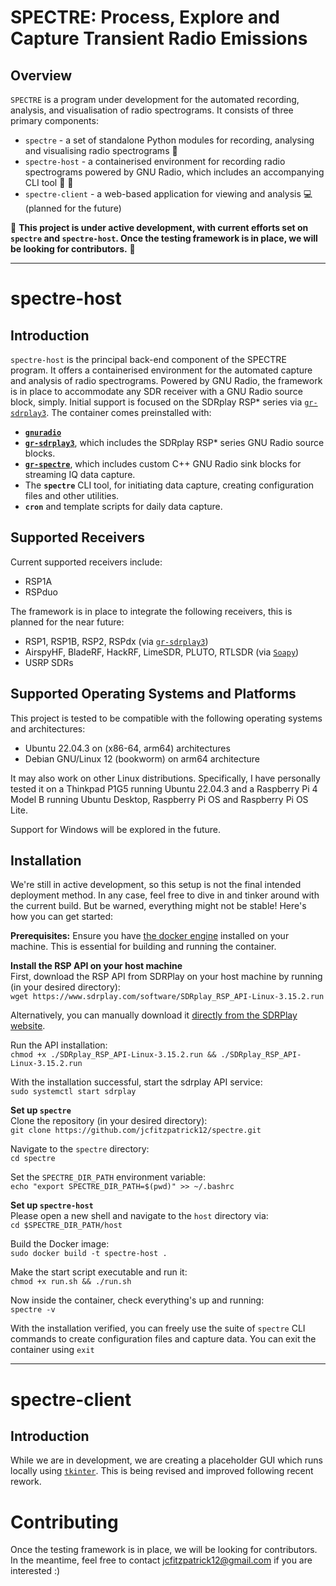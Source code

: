 # SPECTRE: Process, Explore and Capture Transient Radio Emissions

## Overview
`SPECTRE` is a program under development for the automated recording, analysis, and visualisation of radio spectrograms. It consists of three primary components: 
- `spectre` - a set of standalone Python modules for recording, analysing and visualising radio spectrograms 🐍
- `spectre-host` - a containerised environment for recording radio spectrograms powered by GNU Radio, which includes an accompanying CLI tool 📡 🐳
- `spectre-client` - a web-based application for viewing and analysis 💻 (planned for the future)
  
📢 **This project is under active development, with current efforts set on `spectre` and `spectre-host`. Once the testing framework is in place, we will be looking for contributors.**  📢 

---

# spectre-host

## Introduction
`spectre-host` is the principal back-end component of the SPECTRE program. It offers a containerised environment for the automated capture and analysis of radio spectrograms. Powered by GNU Radio, the framework is in place to accommodate any SDR receiver with a GNU Radio source block, simply. Initial support is focused on the SDRplay RSP* series via [`gr-sdrplay3`](https://github.com/fventuri/gr-sdrplay3). The container comes preinstalled with:

- **[`gnuradio`](https://github.com/gnuradio/gnuradio)**
- **[`gr-sdrplay3`](https://github.com/fventuri/gr-sdrplay3)**, which includes the SDRplay RSP* series GNU Radio source blocks.
- **[`gr-spectre`](https://github.com/jcfitzpatrick12/gr-spectre)**, which includes custom C++ GNU Radio sink blocks for streaming IQ data capture.
- The **`spectre`** CLI tool, for initiating data capture, creating configuration files and other utilities.
- **`cron`** and template scripts for daily data capture.

## Supported Receivers

Current supported receivers include:
- RSP1A
- RSPduo

The framework is in place to integrate the following receivers, this is planned for the near future:
- RSP1, RSP1B, RSP2, RSPdx (via [`gr-sdrplay3`](https://github.com/fventuri/gr-sdrplay3))
- AirspyHF, BladeRF, HackRF, LimeSDR, PLUTO, RTLSDR (via [`Soapy`](https://wiki.gnuradio.org/index.php/Soapy))
- USRP SDRs

## Supported Operating Systems and Platforms
This project is tested to be compatible with the following operating systems and architectures:

- Ubuntu 22.04.3 on (x86-64, arm64) architectures
- Debian GNU/Linux 12 (bookworm) on arm64 architecture

It may also work on other Linux distributions. Specifically, I have personally tested it on a Thinkpad P1G5 running Ubuntu 22.04.3 and a Raspberry Pi 4 Model B running Ubuntu Desktop, Raspberry Pi OS and Raspberry Pi OS Lite.

Support for Windows will be explored in the future.

## Installation
We're still in active development, so this setup is not the final intended deployment method. In any case, feel free to dive in and tinker around with the current build. But be warned, everything might not be stable! Here's how you can get started:

**Prerequisites:**
Ensure you have [the docker engine](https://docs.docker.com/engine/install/ubuntu/) installed on your machine. This is essential for building and running the container.


**Install the RSP API on your host machine**  
First, download the RSP API from SDRPlay on your host machine by running (in your desired directory):  
```wget https://www.sdrplay.com/software/SDRplay_RSP_API-Linux-3.15.2.run```  
  
Alternatively, you can manually download it [directly from the SDRPlay website](https://www.sdrplay.com/api/).  
  
Run the API installation:  
```chmod +x ./SDRplay_RSP_API-Linux-3.15.2.run && ./SDRplay_RSP_API-Linux-3.15.2.run```  
  
With the installation successful, start the sdrplay API service:  
```sudo systemctl start sdrplay```

**Set up ```spectre```**  
Clone the repository (in your desired directory):  
```git clone https://github.com/jcfitzpatrick12/spectre.git```

Navigate to the ```spectre``` directory:   
```cd spectre```

Set the ```SPECTRE_DIR_PATH``` environment variable:  
```echo "export SPECTRE_DIR_PATH=$(pwd)" >> ~/.bashrc```  

**Set up ```spectre-host```**  
Please open a new shell and navigate to the ```host``` directory via:   
```cd $SPECTRE_DIR_PATH/host```

Build the Docker image:  
```sudo docker build -t spectre-host .```

Make the start script executable and run it:  
```chmod +x run.sh && ./run.sh```  

Now inside the container, check everything's up and running:  
```spectre -v ```

With the installation verified, you can freely use the suite of `spectre` CLI commands to create configuration files and capture data. You can exit the container using ```exit```


---

# spectre-client

## Introduction
While we are in development, we are creating a placeholder GUI which runs locally using [```tkinter```](https://docs.python.org/3/library/tkinter.html). This is being revised and improved following recent rework.

# Contributing
Once the testing framework is in place, we will be looking for contributors. In the meantime, feel free to contact jcfitzpatrick12@gmail.com if you are interested :)




